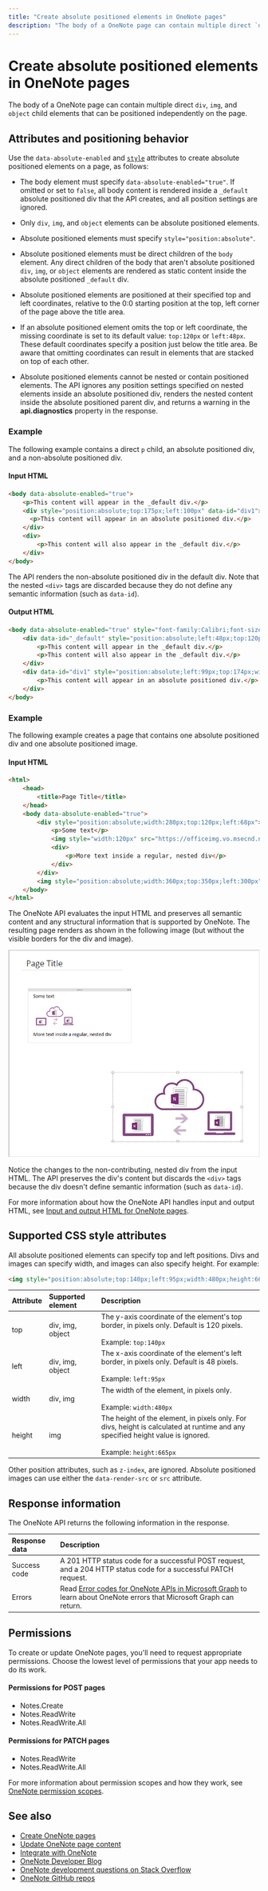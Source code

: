 ```yaml
---
title: "Create absolute positioned elements in OneNote pages"
description: "The body of a OneNote page can contain multiple direct `div`, `img`, and `object` child elements that can be positioned independently on the page."
---
```



# Create absolute positioned elements in OneNote pages

The body of a OneNote page can contain multiple direct `div`, `img`, and `object` child elements that can be positioned independently on the page.

<a name="attributes"></a>

## Attributes and positioning behavior

Use the `data-absolute-enabled` and [`style`](#supported-css-style-attributes) attributes to create absolute positioned elements on a page, as follows:

- The body element must specify `data-absolute-enabled="true"`. If omitted or set to `false`, all body content is rendered inside a `_default` absolute positioned div that the API creates, and all position settings are ignored.

- Only `div`, `img`, and `object` elements can be absolute positioned elements. 

- Absolute positioned elements must specify `style="position:absolute"`.

- Absolute positioned elements must be direct children of the `body` element. Any direct children of the body that aren't absolute positioned `div`, `img`, or `object` elements are rendered as static content inside the absolute positioned `_default` div.

- Absolute positioned elements are positioned at their specified top and left coordinates, relative to the 0:0 starting position at the top, left corner of the page above the title area.

- If an absolute positioned element omits the top or left coordinate, the missing coordinate is set to its default value: `top:120px` or `left:48px`. These default coordinates specify a position just below the title area. Be aware that omitting coordinates can result in elements that are stacked on top of each other.

- Absolute positioned elements cannot be nested or contain positioned elements. The API ignores any position settings specified on nested elements inside an absolute positioned div, renders the nested content inside the absolute positioned parent div, and returns a warning in the **api.diagnostics** property in the response.


### Example

The following example contains a direct `p` child, an absolute positioned div, and a non-absolute positioned div.

#### Input HTML  

   ```html 
   <body data-absolute-enabled="true">
       <p>This content will appear in the _default div.</p>
       <div style="position:absolute;top:175px;left:100px" data-id="div1">
         <p>This content will appear in an absolute positioned div.</p>
       </div>
       <div>
           <p>This content will also appear in the _default div.</p>
       </div>
   </body>
   ```

The API renders the non-absolute positioned div in the default div. Note that the nested `<div>` tags are discarded because they do not define any semantic information (such as `data-id`).

#### Output HTML 

   ```html 
   <body data-absolute-enabled="true" style="font-family:Calibri;font-size:11pt">
       <div data-id="_default" style="position:absolute;left:48px;top:120px;width:624px">
           <p>This content will appear in the _default div.</p>
           <p>This content will also appear in the _default div.</p>
       </div>
       <div data-id="div1" style="position:absolute;left:99px;top:174px;width:624px">
           <p>This content will appear in an absolute positioned div.</p>
       </div>
   </body>
   ```

### Example

The following example creates a page that contains one absolute positioned div and one absolute positioned image.


#### Input HTML  

```html 
<html>
    <head>
        <title>Page Title</title>
    </head>
    <body data-absolute-enabled="true">
        <div style="position:absolute;width:280px;top:120px;left:68px">
            <p>Some text</p>
            <img style="width:120px" src="https://officeimg.vo.msecnd.net/en-us/files/018/949/ZA103278226.png" />
            <div>
                <p>More text inside a regular, nested div</p>
            </div>
        </div>
        <img style="position:absolute;width:360px;top:350px;left:300px" src="https://officeimg.vo.msecnd.net/en-us/files/018/949/ZA103278226.png" />
    </body>
</html>
```
 
The OneNote API evaluates the input HTML and preserves all semantic content and any structural information that is supported by OneNote. The resulting page renders as shown in the following image (but without the visible borders for the div and image). 

![Resulting page with absolute positioned div and image](images/abs-pos.png)

Notice the changes to the non-contributing, nested div from the input HTML. The API preserves the div's content but discards the `<div>` tags because the div doesn't define semantic information (such as `data-id`).

For more information about how the OneNote API handles input and output HTML, see [Input and output HTML for OneNote pages](onenote-input-output-html.md).

<a name="style-attributes"></a>

## Supported CSS style attributes

All absolute positioned elements can specify top and left positions. Divs and images can specify width, and images can also specify height. For example:

```html
<img style="position:absolute;top:140px;left:95px;width:480px;height:665px" src="..." />
```

| Attribute | Supported element | Description |  
|:------|:------|:------|  
| top | div, img, object | The y-axis coordinate of the element's top border, in pixels only. Default is 120 pixels.<br/><br/>Example: `top:140px` |  
| left |  div, img, object  | The x-axis coordinate of the element's left border, in pixels only. Default is 48 pixels.<br/><br/>Example: `left:95px` |  
| width |  div, img  | The width of the element, in pixels only.<br/><br/>Example: `width:480px` |  
| height | img | The height of the element, in pixels only. For divs, height is calculated at runtime and any specified height value is ignored.<br/><br/>Example: `height:665px` |  
 
Other position attributes, such as `z-index`, are ignored. Absolute positioned images can use either the `data-render-src` or `src` attribute.


<a name="request-response-info"></a>

## Response information

The OneNote API returns the following information in the response.

| Response data | Description |  
|:------|:------|  
| Success code | A 201 HTTP status code for a successful POST request, and a 204 HTTP status code for a successful PATCH request. |  
| Errors | Read [Error codes for OneNote APIs in Microsoft Graph](onenote-error-codes.md) to learn about OneNote errors that Microsoft Graph can return. |  
  


<a name="permissions"></a>

## Permissions

To create or update OneNote pages, you'll need to request appropriate permissions. Choose the lowest level of permissions that your app needs to do its work.

#### Permissions for POST pages 

- Notes.Create
- Notes.ReadWrite
- Notes.ReadWrite.All  


#### Permissions for PATCH pages 

- Notes.ReadWrite
- Notes.ReadWrite.All

For more information about permission scopes and how they work, see [OneNote permission scopes](permissions-reference.md#notes-permissions).


<a name="see-also"></a>

## See also

- [Create OneNote pages](onenote-create-page.md)
- [Update OneNote page content](onenote-update-page.md)
- [Integrate with OneNote](integrate-with-onenote.md)
- [OneNote Developer Blog](https://go.microsoft.com/fwlink/?LinkID=390183)
- [OneNote development questions on Stack Overflow](https://go.microsoft.com/fwlink/?LinkID=390182)
- [OneNote GitHub repos](https://go.microsoft.com/fwlink/?LinkID=390178)  

